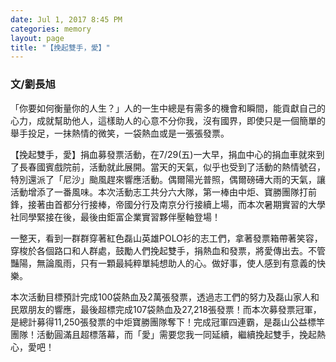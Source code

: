 ```yaml
---
date: Jul 1, 2017 8:45 PM
categories: memory
layout: page
title: "【挽起雙手，愛】"
---
```


### 文/劉長旭

「你要如何衡量你的人生？」人的一生中總是有需多的機會和瞬間，能貢獻自己的心力，成就幫助他人，這樣助人的心意不分你我，沒有國界，即使只是一個簡單的舉手投足，一抹熱情的微笑，一袋熱血或是一張張發票。
	
【挽起雙手，愛】捐血募發票活動，在7/29(五)一大早，捐血中心的捐血車就來到了長春國賓戲院前，活動就此展開。當天的天氣，似乎也受到了活動的熱情號召，特別還派了「尼沙」颱風趕來響應活動。偶爾陽光普照，偶爾磅礡大雨的天氣，讓活動增添了一番風味。本次活動志工共分六大隊，第一棒由中炬、寶勝團隊打前鋒，接著由首都分行接棒，帝國分行及南京分行接續上場，而本次暑期實習的大學社同學緊接在後，最後由鉅富企業實習夥伴壓軸登場！

一整天，看到一群群穿著紅色磊山英雄POLO衫的志工們，拿著發票箱帶著笑容，穿梭於各個路口和人群處，鼓勵人們挽起雙手，捐熱血和發票，將愛傳出去。不管豔陽，無論風雨，只有一顆最純粹單純想助人的心。做好事，使人感到有意義的快樂。

本次活動目標預計完成100袋熱血及2萬張發票，透過志工們的努力及磊山家人和民眾朋友的響應，最後超標完成107袋熱血及27,218張發票！而本次募發票冠軍，是總計募得11,250張發票的中炬寶勝團隊奪下！完成冠軍四連霸，是磊山公益標竿團隊！活動圓滿且超標落幕，而「愛」需要您我一同延續，繼續挽起雙手，挽起熱心，愛吧！